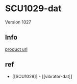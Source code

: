 
# SCU1029-dat

Version 1027





## Info 
 
[product url](https://www.electrodragon.com/product/mini-vibrating-motor/)
 
## ref 
 
- [[SCU1028]] - [[vibrator-dat]]